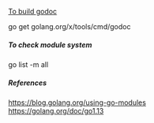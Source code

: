 
[To build godoc](https://golang.org/doc/go1.13#godoc)

go get golang.org/x/tools/cmd/godoc

##### To check module system

go list -m all

##### References


https://blog.golang.org/using-go-modules   
https://golang.org/doc/go1.13
